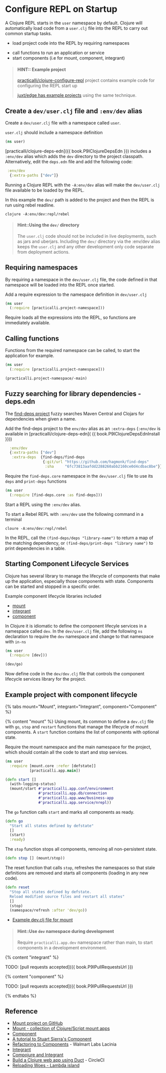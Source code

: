 # Configure REPL on Startup
A Clojure REPL starts in the `user` namespace by default.  Clojure will automatically load code from a `user.clj` file into the REPL to carry out common startup tasks.

* load project code into the REPL by requiring namespaces
<!-- * set the default namespace with `in-ns` -->
* call functions to run an application or service
* start components (i.e for mount, component, integrant)

> #### HINT:: Example project
> [practicalli/clojure-configure-repl](https://github.com/practicalli/clojure-configure-repl) project contains example code for configuring the REPL start up
>
> [juxt/edge has example projects](https://github.com/juxt/edge/tree/master/examples) using the same technique.


## Create a `dev/user.clj` file and `:env/dev` alias
Create a `dev/user.clj` file with a namespace called `user`.

`user.clj` should include a namespace definition

```clojure
(ns user)
```

[practicalli/clojure-deps-edn]({{ book.P9IClojureDepsEdn }}) includes a `:env/dev` alias which adds the `dev` directory to the project classpath.
  Alternatively, edit the `deps.edn` file and add the following code:

```clojure
 :env/dev
  {:extra-paths ["dev"]}
```

Running a Clojure REPL with the `-A:env/dev` alias will make the `dev/user.clj` file available to be loaded by the REPL.

In this example the `dev/` path is added to the project and then the REPL is run using rebel readline.

```shell
clojure -A:env/dev:repl/rebel
```

> #### Hint::Using the `dev/` directory
> The `user.clj` code should not be included in live deployments, such as jars and uberjars.  Including the `dev/` directory via the :env/dev alias keeps the `user.clj` and any other development only code separate from deployment actions.


## Requiring namespaces
By requiring a namespace in the `dev/user.clj` file, the code defined in that namespace will be loaded into the REPL once started.

Add a require expression to the namespace definition in `dev/user.clj`

```clojure
(ns user
  (:require [practicalli.project-namespace]))
```

Require loads all the expressions into the REPL, so functions are immediately available.


## Calling functions
Functions from the required namespace can be called, to start the application for example.

```clojure
(ns user
  (:require [practicalli.project-namespace]))

(practicalli.project-namespace/-main)
```

## Fuzzy searching for library dependencies - deps.edn
The [find-deps project](https://github.com/hagmonk/find-deps) fuzzy searches Maven Central and Clojars for dependencies when given a name.

Add the find-deps project to the `env/dev` alias as an `:extra-deps` (`:env/dev` is available in [practicalli/clojure-deps-edn]( {{ book.P9IClojureDepsEdnInstall }}))

```clojure
  :env/dev
  {:extra-paths ["dev"]
   :extra-deps  {find-deps/find-deps
                 {:git/url "https://github.com/hagmonk/find-deps"
                  :sha     "6fc73813aafdd2288260abb2160ce0d4cdbac8be"}}}
```

Require the `find-deps.core` namespace in the `dev/user.clj` file to use its `deps` and `print-deps` functions

```clojure
(ns user
  (:require [find-deps.core :as find-deps]))
```

Start a REPL using the `:env/dev` alias.

To start a Rebel REPL with `:env/dev` use the following command in a terminal

```shell
cloure -A:env/dev:repl/rebel
```

In the REPL, call the `(find-deps/deps "library-name")` to return a map of the matching dependency, or `(find-deps/print-deps "library name")` to print dependencies in a table.


## Starting Component Lifecycle Services
Clojure has several library to manage the lifecycle of components that make up the application, especially those components with state. Components can be started and stopped in a specific order.

Example component lifecycle libraries included

* [mount](https://github.com/tolitius/mount)
* [integrant](https://github.com/weavejester/integrant)
* [component](https://github.com/stuartsierra/component)

In Clojure it is idiomatic to define the component lifecyle services in a namespace called `dev`.  In the `dev/user.clj` file, add the following `ns` declaration to require the `dev` namespace and change to that namespace with `in-ns`

```clojure
(ns user
  (:require [dev]))

(dev/go)
```
Now define code in the `dev/dev.clj` file that controls the component lifecycle services library for the project.


## Example project with component lifecycle
{% tabs mount="Mount", integrant="Integrant", component="Component" %}

<!-- Mount example -->
{% content "mount" %}
Using mount, its common to define a `dev.clj` file with `go`, `stop` and `restart` functions that manage the lifecycle of mount components.  A `start` function contains the list of components with optional state.

Require the mount namespace and the main namespace for the project, which should contain all the code to start and stop services.

```clojure
(ns user
  :require [mount.core :refer [defstate]]
           [practicalli.app.main])
```



```clojure
(defn start []
  (with-logging-status)
  (mount/start #'practicalli.app.conf/environment
               #'practicalli.app.db/connection
               #'practicalli.app.www/business-app
               #'practicalli.app.service/nrepl))
```

The `go` function calls `start` and marks all components as ready.
```clojure
(defn go
  "Start all states defined by defstate"
  []
  (start)
  :ready)
```

The `stop` function stops all components, removing all non-persistent state.

```clojure
(defn stop [] (mount/stop))
```

The reset function that calls `stop`, refreshes the namespaces so that stale definitions are removed and starts all components (loading in any new code).
```clojure
(defn reset
  "Stop all states defined by defstate.
  Reload modified source files and restart all states"
  []
  (stop)
  (namespace/refresh :after 'dev/go))
```

* [Example dev.clj file for mount](https://github.com/tolitius/mount/blob/master/dev/clj/dev.clj)

> #### Hint::Use `dev` namespace during development
> Require `practicalli.app.dev` namespace rather than main, to start components in a development environment.


<!-- Integrant example -->
{% content "integrant" %}

TODO: [pull requests accepted]({{ book.P9IPullRequestsUrl }})

<!-- Component example -->
{% content "component" %}

TODO: [pull requests accepted]({{ book.P9IPullRequestsUrl }})


{% endtabs %}
<!-- End of Clojure editors -->


## Reference
* [Mount project on GitHub](https://github.com/tolitius/mount)
* [Mount - collection of Clojure/Script mount apps](https://github.com/tolitius/stater)
* [Component](https://github.com/stuartsierra/component)
* [A tutorial to Stuart Sierra's Component](https://cb.codes/a-tutorial-of-stuart-sierras-component-for-clojure/)
* [Refactoring to Components](https://lacinia.readthedocs.io/en/latest/tutorial/component.html) - Walmart Labs Lacinia
* [Integrant](https://github.com/weavejester/integrant)
* [Compojure and Integrant](https://the-frey.github.io/2017/12/14/compojure-and-integrant)
* [Build a Clojure web app using Duct](https://circleci.com/blog/build-a-clojure-web-app-using-duct/) - CircleCI
* [Reloading Woes - Lambda island](https://lambdaisland.com/blog/2018-02-09-reloading-woes)
